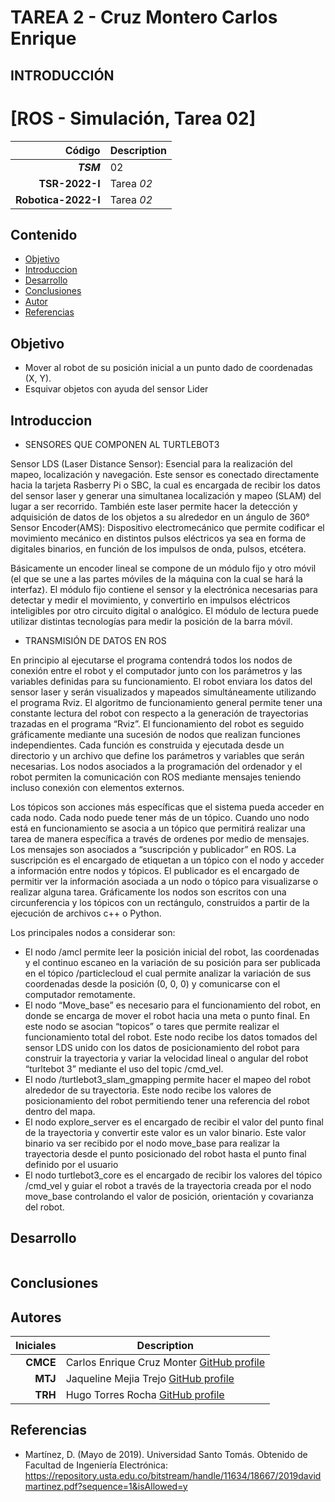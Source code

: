 # TAREA 2 - Cruz Montero Carlos Enrique

## INTRODUCCIÓN
# [ROS - Simulación, Tarea 02]

| Código | Description |
| ------:| ----------- |
| ***TSM*** | 02 | 
| **TSR-2022-I** | Tarea *02* |
| **Robotica-2022-I**  | Tarea *02* |

## Contenido

- [Objetivo](#Objetivo)
- [Introduccion](#Introduccion)
- [Desarrollo](#Desarrollo)
- [Conclusiones](#Conclusiones)
- [Autor](#Autor)
- [Referencias](#Referencias)

## Objetivo

* Mover al robot de su posición inicial a un punto dado de coordenadas (X, Y).
* Esquivar objetos con ayuda del sensor Lider

## Introduccion
- SENSORES QUE COMPONEN AL TURTLEBOT3

Sensor LDS (Laser Distance Sensor):  Esencial para la realización del mapeo, localización y navegación. Este sensor es conectado directamente hacia la tarjeta Rasberry Pi o SBC, la cual es encargada de recibir los datos del sensor laser y generar una simultanea localización y mapeo (SLAM) del lugar a ser recorrido.
También este laser permite hacer la detección y adquisición de datos de los objetos a su alrededor en un ángulo de 360°
Sensor Encoder(AMS): Dispositivo electromecánico que permite codificar el movimiento mecánico en distintos pulsos eléctricos ya sea en forma de digitales binarios, en función de los impulsos de onda, pulsos, etcétera.

Básicamente un encoder lineal se compone de un módulo fijo y otro móvil (el que se une a las partes móviles de la máquina con la cual se hará la interfaz). El módulo fijo contiene el sensor y la electrónica necesarias para detectar y medir el movimiento, y convertirlo en impulsos eléctricos inteligibles por otro circuito digital o analógico.
El módulo de lectura puede utilizar distintas tecnologías para medir la posición de la barra móvil.

- TRANSMISIÓN DE DATOS EN ROS

En principio al ejecutarse el programa contendrá todos los nodos de conexión entre el robot y el computador junto con los parámetros y las variables definidas para su funcionamiento. El robot enviara los datos del sensor laser y serán visualizados y mapeados simultáneamente utilizando el programa Rviz. El algoritmo de funcionamiento general permite tener una constante lectura del robot con respecto a la generación de trayectorias trazadas en el programa “Rviz”. El funcionamiento del robot es seguido gráficamente mediante una sucesión de nodos que realizan funciones independientes. Cada función es construida y ejecutada desde un directorio y un archivo que define los parámetros y variables que serán necesarias. Los nodos asociados a la programación del ordenador y el robot permiten la comunicación con ROS mediante mensajes teniendo incluso conexión con elementos externos.

Los tópicos son acciones más específicas que el sistema pueda acceder en cada nodo. Cada nodo puede tener más de un tópico. Cuando uno nodo está en funcionamiento se asocia a un tópico que permitirá realizar una tarea de manera específica a través de ordenes por medio de mensajes. Los mensajes son asociados a “suscripción y publicador” en ROS. La suscripción es el encargado de etiquetan a un tópico con el nodo y acceder a información entre nodos y tópicos. El publicador es el encargado de permitir ver la información asociada a un nodo o tópico para visualizarse o realizar alguna tarea. Gráficamente los nodos son escritos con una circunferencia y los tópicos con un rectángulo, construidos a partir de la ejecución de archivos c++ o Python. 

Los principales nodos a considerar son:
*	El nodo /amcl permite leer la posición inicial del robot, las coordenadas y el continuo escaneo en la variación de su posición para ser publicada en el tópico /particlecloud el cual permite analizar la variación de sus coordenadas desde la posición (0, 0, 0) y comunicarse con el computador remotamente.
*	El nodo “Move_base” es necesario para el funcionamiento del robot, en donde se encarga de mover el robot hacia una meta o punto final. En este nodo se asocian “topicos” o tares que permite realizar el funcionamiento total del robot. Este nodo recibe los datos tomados del sensor LDS unido con los datos de posicionamiento del robot para construir la trayectoria y variar la velocidad lineal o angular del robot “turltebot 3” mediante el uso del topic /cmd_vel.
*	El nodo /turtlebot3_slam_gmapping permite hacer el mapeo del robot alrededor de su trayectoria. Este nodo recibe los valores de posicionamiento del robot permitiendo tener una referencia del robot dentro del mapa.
*	El nodo explore_server es el encargado de recibir el valor del punto final de la trayectoria y convertir este valor es un valor binario. Este valor binario va ser recibido por el nodo move_base para realizar la trayectoria desde el punto posicionado del robot hasta el punto final definido por el usuario
*	El nodo turtlebot3_core es el encargado de recibir los valores del tópico /cmd_vel y guiar el robot a través de la trayectoria creada por el nodo move_base controlando el valor de posición, orientación y covarianza del robot.

## Desarrollo


``` py

```
## Conclusiones

## Autores
| Iniciales  | Description |
| ----------:| ----------- |
| **CMCE** | Carlos Enrique Cruz Monter [GitHub profile](https://github.com/CarlosCruz950) |
| **MTJ**  | Jaqueline Mejia Trejo [GitHub profile](https://github.com/ErikFiUNAM) |
| **TRH** | Hugo Torres Rocha [GitHub profile](https://github.com/HugoTR315) |

## Referencias

* Martínez, D. (Mayo de 2019). Universidad Santo Tomás. Obtenido de Facultad de Ingeniería Electrónica: https://repository.usta.edu.co/bitstream/handle/11634/18667/2019davidmartinez.pdf?sequence=1&isAllowed=y


